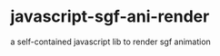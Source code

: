 javascript-sgf-ani-render
=========================

a self-contained javascript lib to render sgf animation
